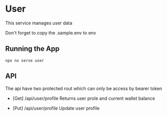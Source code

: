 # User

This service manages user data

Don't forget to copy the .sample.env to env

## Running the App

`npx nx serve user `

## API

The api have two protected rout which can only be access by bearer token

- [Get] /api/user/profile
    Returns user prole and current wallet balance

- [Put] /api/user/profile
    Update user profile